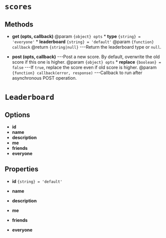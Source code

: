 # `scores`

## Methods

* __get (opts, callback)__
	@param `{object} opts`
		* __type__ `{string} = 'everyone'`
		* __leaderboard__ `{string} = 'default'`
	@param `{function} callback`
	@return `{string|null}` ---Return the leaderboard type or `null`.

* __post (opts, callback)__ ---Post a new score. By default, overwrite the old score if this one is higher.
	@param `{object} opts`
		* __replace__ `{boolean} = false` ---If `true`, replace the score even if old score is higher.
	@param `{function} callback(error, response)` ---Callback to run after asynchronous POST operation.


# `Leaderboard`

## Options

* __id__
* __name__
* __description__
* __me__
* __friends__
* __everyone__

## Properties

* __id__ `{string} = 'default'`

* __name__

* __description__

* __me__

* __friends__

* __everyone__
